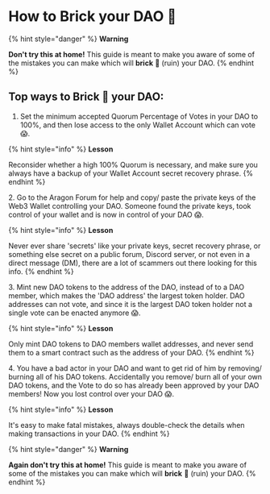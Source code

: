 # How to Brick your DAO 🧱

{% hint style="danger" %}
**Warning**

**Don't try this at home!** This guide is meant to make you aware of some of the mistakes you can make which will **brick** 🧱 (ruin) your DAO.
{% endhint %}

## Top ways to Brick 🧱 your DAO:

1. Set the minimum accepted Quorum Percentage of Votes in your DAO to 100%, and then lose access to the only Wallet Account which can vote :scream:.

{% hint style="info" %}
**Lesson**

Reconsider whether a high 100% Quorum is necessary, and make sure you always have a backup of your Wallet Account secret recovery phrase.
{% endhint %}

2\. Go to the Aragon Forum for help and copy/ paste the private keys of the Web3 Wallet controlling your DAO. Someone found the private keys, took control of your wallet and is now in control of your DAO :scream:.

{% hint style="info" %}
**Lesson**

Never ever share 'secrets' like your private keys, secret recovery phrase, or something else secret on a public forum, Discord server, or not even in a direct message (DM), there are a lot of scammers out there looking for this info.
{% endhint %}

3\. Mint new DAO tokens to the address of the DAO, instead of to a DAO member, which makes the 'DAO address' the largest token holder. DAO addresses can not vote, and since it is the largest DAO token holder not a single vote can be enacted anymore :scream:.&#x20;

{% hint style="info" %}
**Lesson**

Only mint DAO tokens to DAO members wallet addresses, and never send them to a smart contract such as the address of your DAO.
{% endhint %}

4\. You have a bad actor in your DAO and want to get rid of him by removing/ burning all of his DAO tokens. Accidentally you remove/ burn all of your own DAO tokens, and the Vote to do so has already been approved by your DAO members! Now you lost control over your DAO :scream:.&#x20;

{% hint style="info" %}
**Lesson**

It's easy to make fatal mistakes, always double-check the details when making transactions in your DAO.
{% endhint %}

{% hint style="danger" %}
**Warning**

**Again don't try this at home!** This guide is meant to make you aware of some of the mistakes you can make which will **brick** 🧱 (ruin) your DAO.
{% endhint %}

